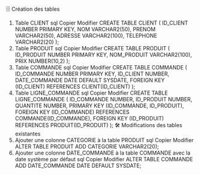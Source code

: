🗄️ Création des tables
1. Table CLIENT
sql
Copier
Modifier
CREATE TABLE CLIENT (
  ID_CLIENT NUMBER PRIMARY KEY,
  NOM VARCHAR2(50),
  PRENOM VARCHAR2(50),
  ADRESSE VARCHAR2(100),
  TELEPHONE VARCHAR2(20)
);
2. Table PRODUIT
sql
Copier
Modifier
CREATE TABLE PRODUIT (
  ID_PRODUIT NUMBER PRIMARY KEY,
  NOM_PRODUIT VARCHAR2(100),
  PRIX NUMBER(10,2)
);
3. Table COMMANDE
sql
Copier
Modifier
CREATE TABLE COMMANDE (
  ID_COMMANDE NUMBER PRIMARY KEY,
  ID_CLIENT NUMBER,
  DATE_COMMANDE DATE DEFAULT SYSDATE,
  FOREIGN KEY (ID_CLIENT) REFERENCES CLIENT(ID_CLIENT)
);
4. Table LIGNE_COMMANDE
sql
Copier
Modifier
CREATE TABLE LIGNE_COMMANDE (
  ID_COMMANDE NUMBER,
  ID_PRODUIT NUMBER,
  QUANTITE NUMBER,
  PRIMARY KEY (ID_COMMANDE, ID_PRODUIT),
  FOREIGN KEY (ID_COMMANDE) REFERENCES COMMANDE(ID_COMMANDE),
  FOREIGN KEY (ID_PRODUIT) REFERENCES PRODUIT(ID_PRODUIT)
);
🛠️ Modifications des tables existantes
1. Ajouter une colonne CATEGORIE à la table PRODUIT
sql
Copier
Modifier
ALTER TABLE PRODUIT
ADD CATEGORIE VARCHAR2(20);
2. Ajouter une colonne DATE_COMMANDE à la table COMMANDE avec la date système par défaut
sql
Copier
Modifier
ALTER TABLE COMMANDE
ADD DATE_COMMANDE DATE DEFAULT SYSDATE;
